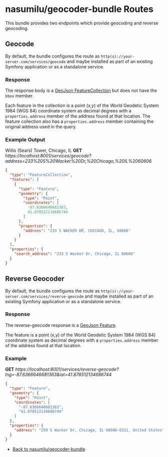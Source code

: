 # nasumilu/geocoder-bundle Routes

This bundle provides two endpoints which provide geocoding and reverse geocoding.

## Geocode 

By default, the bundle configures the route as `http(s)://your-server.com/services/geocode` and maybe installed as 
part of an existing Symfony application or as a standalone service.

### Response

The response body is a [GeoJson FeatureCollection](https://www.rfc-editor.org/rfc/rfc7946#section-3.3) but does not
have the `bbox` member. 

Each feature in the collection is a point (x,y) of the World Geodetic System 1984 (WGS 84) coordinate system as 
decimal degrees with a `properties.address` member of the address found at that location. The feature collection also
has a `properties.address` member containing the original address used in the query. 

### Example Output
Willis (Sears) Tower, Chicago, IL
**GET** _https://localhost:8001/services/geocode?address=233%20S%20Wacker%20Dr,%20Chicago,%20IL%2060606_

```json
{
  "type": "FeatureCollection",
  "features": [
    {
      "type": "Feature",
      "geometry": {
        "type": "Point",
        "coordinates": [
          -87.6366646681363,
          41.878512134686744
        ]
      },
      "properties": {
        "address": "233 S WACKER DR, CHICAGO, IL, 60606"
      }
    }
  ],
  "properties": {
    "search_address": "233 S Wacker Dr, Chicago, IL 60606"
  }
}
```

## Reverse Geocoder

By default, the bundle configures the route as `http(s)://your-server.com/services/reverse-geocode` and maybe installed as
part of an existing Symfony application or as a standalone service.

### Response

The reverse-geocode response is a [GeoJson Feature](https://www.rfc-editor.org/rfc/rfc7946#section-3.2).

The feature is a point (x,y) of the World Geodetic System 1984 (WGS 84) coordinate system as decimal degrees with a 
`properties.address` member of the address found at that location.

### Example

**GET** _https://localhost:8001/services/reverse-geocode?lng=-87.6366646681363&lat=41.878512134686744_
```json
{
  "type": "Feature",
  "geometry": {
    "type": "Point",
    "coordinates": [
      "-87.6366646681363",
      "41.878512134686744"
    ]
  },
  "properties": {
    "address": "259 S Wacker Dr, Chicago, IL 60606-6311, United States"
  }
}
```

- [Back to nasumilu/geocoder-bundle](../README.md)